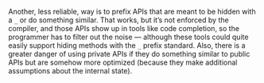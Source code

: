 Another, less reliable, way is to prefix APIs that are meant to be hidden with a `_` or do something similar. That works, but it’s not enforced by the compiler, and those APIs show up in tools like code completion, so the programmer has to filter out the noise — although these tools could quite easily support hiding methods with the `_` prefix standard. Also, there is a greater danger of using private APIs if they do something similar to public APIs but are somehow more optimized (because they make additional assumptions about the internal state).
